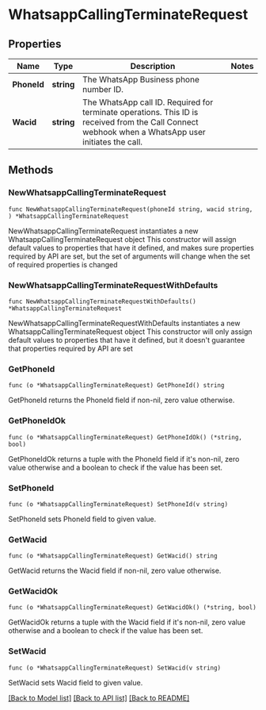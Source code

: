# WhatsappCallingTerminateRequest

## Properties

Name | Type | Description | Notes
------------ | ------------- | ------------- | -------------
**PhoneId** | **string** | The WhatsApp Business phone number ID. | 
**Wacid** | **string** | The WhatsApp call ID. Required for terminate operations. This ID is received from the Call Connect webhook when a WhatsApp user initiates the call. | 

## Methods

### NewWhatsappCallingTerminateRequest

`func NewWhatsappCallingTerminateRequest(phoneId string, wacid string, ) *WhatsappCallingTerminateRequest`

NewWhatsappCallingTerminateRequest instantiates a new WhatsappCallingTerminateRequest object
This constructor will assign default values to properties that have it defined,
and makes sure properties required by API are set, but the set of arguments
will change when the set of required properties is changed

### NewWhatsappCallingTerminateRequestWithDefaults

`func NewWhatsappCallingTerminateRequestWithDefaults() *WhatsappCallingTerminateRequest`

NewWhatsappCallingTerminateRequestWithDefaults instantiates a new WhatsappCallingTerminateRequest object
This constructor will only assign default values to properties that have it defined,
but it doesn't guarantee that properties required by API are set

### GetPhoneId

`func (o *WhatsappCallingTerminateRequest) GetPhoneId() string`

GetPhoneId returns the PhoneId field if non-nil, zero value otherwise.

### GetPhoneIdOk

`func (o *WhatsappCallingTerminateRequest) GetPhoneIdOk() (*string, bool)`

GetPhoneIdOk returns a tuple with the PhoneId field if it's non-nil, zero value otherwise
and a boolean to check if the value has been set.

### SetPhoneId

`func (o *WhatsappCallingTerminateRequest) SetPhoneId(v string)`

SetPhoneId sets PhoneId field to given value.


### GetWacid

`func (o *WhatsappCallingTerminateRequest) GetWacid() string`

GetWacid returns the Wacid field if non-nil, zero value otherwise.

### GetWacidOk

`func (o *WhatsappCallingTerminateRequest) GetWacidOk() (*string, bool)`

GetWacidOk returns a tuple with the Wacid field if it's non-nil, zero value otherwise
and a boolean to check if the value has been set.

### SetWacid

`func (o *WhatsappCallingTerminateRequest) SetWacid(v string)`

SetWacid sets Wacid field to given value.



[[Back to Model list]](../README.md#documentation-for-models) [[Back to API list]](../README.md#documentation-for-api-endpoints) [[Back to README]](../README.md)


